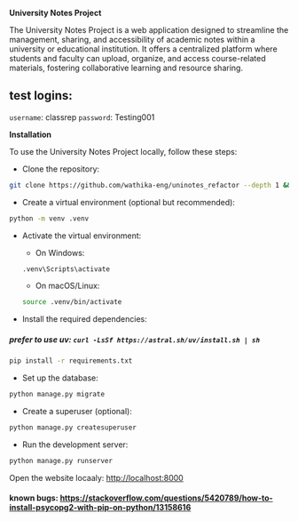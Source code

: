 **University Notes Project**

The University Notes Project is a web application designed to streamline the management, sharing, and accessibility of academic notes within a university or educational institution.
It offers a centralized platform where students and faculty can upload, organize, and access course-related materials, fostering collaborative learning and resource sharing.

## test logins:
`username`: classrep
`password`: Testing001

  **Installation**

To use the University Notes Project locally, follow these steps:

* Clone the repository:

```bash
git clone https://github.com/wathika-eng/uninotes_refactor --depth 1 && cd uninotes_refactor
```

* Create a virtual environment (optional but recommended):

```bash
python -m venv .venv
```

* Activate the virtual environment:
  * On Windows:

  ```bash
  .venv\Scripts\activate
  ```

  * On macOS/Linux:

  ```bash
  source .venv/bin/activate
  ```

* Install the required dependencies:

##### prefer to use uv: `curl -LsSf https://astral.sh/uv/install.sh | sh`

```bash
pip install -r requirements.txt
```

* Set up the database:

```bash
python manage.py migrate
```

* Create a superuser (optional):

```bash
python manage.py createsuperuser
```

* Run the development server:

```bash
python manage.py runserver
```

Open the website locaaly: <http://localhost:8000>

#### known bugs: <https://stackoverflow.com/questions/5420789/how-to-install-psycopg2-with-pip-on-python/13158616>
<!-- **Usage**

Upon installation, users can sign up, log in, and start uploading and managing their notes. They can search for specific courses or subjects, upload materials, create study groups, and collaborate with peers for better academic performance.

**Configuration**

The project uses Django as the primary framework and requires specific configurations for database connections, environment variables for security, and storage options. Refer to the documentation or .env file for configuration details.

**Contributing**

Contributions to the University Notes Project are welcome! Fork the repository, make changes, and submit a pull request following the contribution guidelines specified in the CONTRIBUTING.md file.

**License**

This project is licensed under the MIT License. See the LICENSE file for more details. -->

<!-- **Key Features**

* Note Upload: Users can upload notes, presentations, and study materials in various formats (PDFs, documents, images) for specific courses or subjects.
* Course Management: Organize notes by courses, departments, semesters, or academic years for easy navigation and retrieval.
* User Authentication: Secure user authentication and authorization to manage access control and ensure data privacy.
* Search and Filtering: Robust search functionalities to easily find notes by keywords, course names, or categories.
* Collaborative Sharing: Share notes within study groups, classes, or publicly, promoting collaboration and knowledge exchange.
* Responsive Design: A user-friendly interface accessible across devices, enabling students to access materials anytime, anywhere. -->
